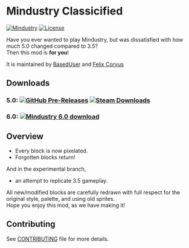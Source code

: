 # Mindustry Classicified
[![Mindustry](https://img.shields.io/badge/Mindustry-5.0%20%7C%206.0-ffd37f)](https://github.com/Anuken/Mindustry/releases)
[![License](https://img.shields.io/github/license/BasedUser/MindustryClassicified)](LICENSE.md)

Have you ever wanted to play Mindustry, but was dissatisfied with how much 5.0 changed compared to 3.5?  
Then this mod is **for you**!

It is maintained by [BasedUser](https://github.com/BasedUser) and [Felix Corvus](https://github.com/Remint32)

## Downloads
### 5.0: [![GitHub Pre-Releases](https://img.shields.io/github/downloads-pre/BasedUser/MindustryClassicified/v1.1-alpha/total?label=Classicified%20v1.1-alpha&logo=github)](https://github.com/BasedUser/MindustryClassicified/releases/tag/v1.1-alpha) [![Steam Downloads](https://img.shields.io/steam/downloads/2165646242?label=Download%20from%20Steam&logo=steam)](https://steamcommunity.com/sharedfiles/filedetails/?id=2165646242)
### 6.0: [![Mindustry 6.0 download](https://img.shields.io/badge/Classicified%20WIP-download-red?style=flat&logo=github)](https://github.com/BasedUser/MindustryClassicified/archive/6.0.zip)

## Overview
  - Every block is now pixelated.
  - Forgotten blocks return!
  
And in the experimental branch,
  - an attempt to replicate 3.5 gameplay.

All new/modified blocks are carefully redrawn with full respect for the original style, palette, and using old sprites.  
Hope you enjoy this mod, as we have making it!

## Contributing
See [CONTRIBUTING](CONTRIBUTING.md) file for more details.
